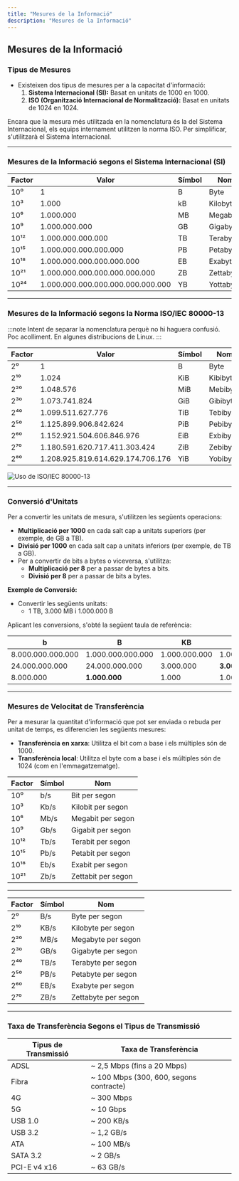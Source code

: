 ```yaml
---
title: "Mesures de la Informació"
description: "Mesures de la Informació"
---
```


## Mesures de la Informació

### **Tipus de Mesures**
- Existeixen dos tipus de mesures per a la capacitat d'informació:
  1. **Sistema Internacional (SI):** Basat en unitats de 1000 en 1000.
  2. **ISO (Organització Internacional de Normalització):** Basat en unitats de 1024 en 1024.

Encara que la mesura més utilitzada en la nomenclatura és la del Sistema Internacional, els equips internament utilitzen la norma ISO. Per simplificar, s'utilitzarà el Sistema Internacional.

---

### **Mesures de la Informació segons el Sistema Internacional (SI)**

| Factor          | Valor                 | Símbol | Nom       |
|-----------------|-----------------------|--------|-----------|
| 10⁰             | 1                     | B      | Byte      |
| 10³             | 1.000                 | kB     | Kilobyte  |
| 10⁶             | 1.000.000             | MB     | Megabyte  |
| 10⁹             | 1.000.000.000         | GB     | Gigabyte  |
| 10¹²            | 1.000.000.000.000     | TB     | Terabyte  |
| 10¹⁵            | 1.000.000.000.000.000 | PB     | Petabyte  |
| 10¹⁸            | 1.000.000.000.000.000.000 | EB   | Exabyte   |
| 10²¹            | 1.000.000.000.000.000.000.000 | ZB   | Zettabyte |
| 10²⁴            | 1.000.000.000.000.000.000.000.000 | YB | Yottabyte |

---

### **Mesures de la Informació segons la Norma ISO/IEC 80000-13**

:::note
Intent de separar la nomenclatura perquè no hi haguera confusió. Poc acolliment. En algunes distribucions de Linux.
:::

| Factor          | Valor                 | Símbol | Nom        |
|-----------------|-----------------------|--------|------------|
| 2⁰              | 1                     | B      | Byte       |
| 2¹⁰             | 1.024                 | KiB    | Kibibyte   |
| 2²⁰             | 1.048.576             | MiB    | Mebibyte   |
| 2³⁰             | 1.073.741.824         | GiB    | Gibibyte   |
| 2⁴⁰             | 1.099.511.627.776     | TiB    | Tebibyte   |
| 2⁵⁰             | 1.125.899.906.842.624 | PiB    | Pebibyte   |
| 2⁶⁰             | 1.152.921.504.606.846.976 | EiB | Exbibyte   |
| 2⁷⁰             | 1.180.591.620.717.411.303.424 | ZiB | Zebibyte   |
| 2⁸⁰             | 1.208.925.819.614.629.174.706.176 | YiB | Yobibyte   |

![Uso de ISO/IEC 80000-13](https://www.linuxcompatible.org/data/publish/180/00a9a8429db7579eb6ce6a671871e1d01afc97/dc77f1c0673ee535a0a6ce860e0786b4b782cf88.jpg)

---

### **Conversió d'Unitats**
Per a convertir les unitats de mesura, s'utilitzen les següents operacions:
- **Multiplicació per 1000** en cada salt cap a unitats superiors (per exemple, de GB a TB).
- **Divisió per 1000** en cada salt cap a unitats inferiors (per exemple, de TB a GB).
- Per a convertir de bits a bytes o viceversa, s'utilitza:
  - **Multiplicació per 8** per a passar de bytes a bits.
  - **Divisió per 8** per a passar de bits a bytes.

**Exemple de Conversió:**
- Convertir les següents unitats:
  - 1 TB, 3.000 MB i 1.000.000 B

Aplicant les conversions, s'obté la següent taula de referència:

| b              | B    | KB  | MB  | GB  | TB  |
|---------------|------|-----|-----|-----|-----|
| 8.000.000.000.000 | 1.000.000.000.000 | 1.000.000.000 | 1.000.000 | 1.000 | **1** |
| 24.000.000.000       | 24.000.000.000    | 3.000.000     | **3.000**     | 3 | 0,0033 |
| 8.000.000            | **1.000.000**     | 1.000         | 1.0011    | 0,001 | 0     |

---

### **Mesures de Velocitat de Transferència**
Per a mesurar la quantitat d'informació que pot ser enviada o rebuda per unitat de temps, es diferencien les següents mesures:

- **Transferència en xarxa**: Utilitza el bit com a base i els múltiples són de 1000.
- **Transferència local**: Utilitza el byte com a base i els múltiples són de 1024 (com en l'emmagatzematge).

| Factor          | Símbol | Nom                  |
|-----------------|--------|---------------------|
| 10⁰             | b/s    | Bit per segon        |
| 10³             | Kb/s   | Kilobit per segon    |
| 10⁶             | Mb/s   | Megabit per segon    |
| 10⁹             | Gb/s   | Gigabit per segon    |
| 10¹²            | Tb/s   | Terabit per segon    |
| 10¹⁵            | Pb/s   | Petabit per segon    |
| 10¹⁸            | Eb/s   | Exabit per segon     |
| 10²¹            | Zb/s   | Zettabit per segon   |

---

| Factor          | Símbol | Nom                    |
|-----------------|--------|-----------------------|
| 2⁰              | B/s    | Byte per segon         |
| 2¹⁰             | KB/s   | Kilobyte per segon     |
| 2²⁰             | MB/s   | Megabyte per segon     |
| 2³⁰             | GB/s   | Gigabyte per segon     |
| 2⁴⁰             | TB/s   | Terabyte per segon     |
| 2⁵⁰             | PB/s   | Petabyte per segon     |
| 2⁶⁰             | EB/s   | Exabyte per segon      |
| 2⁷⁰             | ZB/s   | Zettabyte per segon    |

---

### **Taxa de Transferència Segons el Tipus de Transmissió**

| Tipus de Transmissió | Taxa de Transferència   |
|----------------------|------------------------|
| ADSL                 | ~ 2,5 Mbps (fins a 20 Mbps) |
| Fibra                | ~ 100 Mbps (300, 600, segons contracte) |
| 4G                   | ~ 300 Mbps             |
| 5G                   | ~ 10 Gbps              |
| USB 1.0              | ~ 200 KB/s             |
| USB 3.2              | ~ 1,2 GB/s             |
| ATA                  | ~ 100 MB/s             |
| SATA 3.2             | ~ 2 GB/s               |
| PCI-E v4 x16         | ~ 63 GB/s            